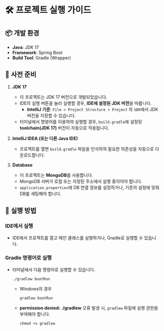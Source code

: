 # 🛠️ 프로젝트 실행 가이드

## 📦 개발 환경
- **Java**: JDK 17
- **Framework**: Spring Boot
- **Build Tool**: Gradle (Wrapper)

## 🧰 사전 준비
1. **JDK 17**
   - 이 프로젝트는 JDK 17 버전으로 개발되었습니다.
   - IDE의 실행 버튼을 눌러 실행할 경우, **IDE에 설정된 JDK 버전**을 따릅니다.
     - **IntelliJ 기준**: `File > Project Structure > Project` 의 `SDK`에서 JDK 버전을 지정할 수 있습니다.
   - 터미널에서 명령어를 이용하여 실행할 경우, `build.gradle`에 설정된 **toolchain(JDK 17)** 버전이 자동으로 적용됩니다.

2. **IntelliJ IDEA (또는 다른 Java IDE)**
   - 프로젝트를 열면 `build.gradle` 파일을 인식하여 필요한 의존성을 자동으로 다운로드합니다.

3. **Database**
   - 이 프로젝트는 **MongoDB**를 사용합니다.
   - MongoDB 서버가 로컬 또는 지정된 주소에서 실행 중이어야 합니다.
   - `application.properties`에 DB 연결 정보를 설정하거나, 기존의 설정에 맞춰 DB를 세팅해야 합니다.

## 🚀 실행 방법
### IDE에서 실행
- IDE에서 프로젝트를 열고 메인 클래스를 실행하거나, Gradle로 실행할 수 있습니다.

### Gradle 명령어로 실행
- 터미널에서 다음 명령어로 실행할 수 있습니다.
  ```
  ./gradlew bootRun
  ```
  - Windows의 경우
    ```
    gradlew bootRun
    ```
  - **permission denied: ./gradlew** 오류 발생 시, `gradlew` 파일에 실행 권한을 부여해야 합니다.
    ```
    chmod +x gradlew
    ```
